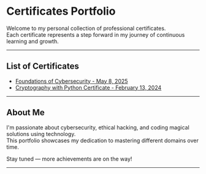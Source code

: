 # Certificates Portfolio

Welcome to my personal collection of professional certificates.  
Each certificate represents a step forward in my journey of continuous learning and growth.

---

## List of Certificates

- [Foundations of Cybersecurity - May 8, 2025](./Foundations-of-Cybersecurity-8May2025/)
- [Cryptography with Python Certificate - February 13, 2024](./Cryptography-with-python-13Feb2024/)
  
---

## About Me

I'm passionate about cybersecurity, ethical hacking, and coding magical solutions using technology.  
This portfolio showcases my dedication to mastering different domains over time.

Stay tuned — more achievements are on the way!

---
